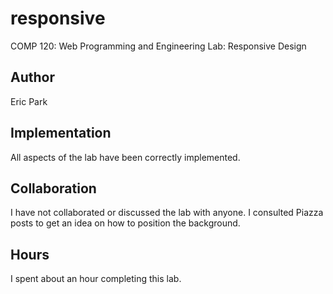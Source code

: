 # responsive

COMP 120: Web Programming and Engineering
Lab: Responsive Design

## Author

Eric Park

## Implementation

All aspects of the lab have been correctly implemented.

## Collaboration

I have not collaborated or discussed the lab with anyone. I consulted Piazza posts
to get an idea on how to position the background.

## Hours

I spent about an hour completing this lab.
